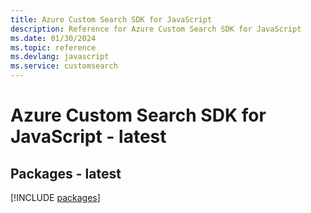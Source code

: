 ```yaml
---
title: Azure Custom Search SDK for JavaScript
description: Reference for Azure Custom Search SDK for JavaScript
ms.date: 01/30/2024
ms.topic: reference
ms.devlang: javascript
ms.service: customsearch
---
```

# Azure Custom Search SDK for JavaScript - latest
## Packages - latest
[!INCLUDE [packages](custom-search-index.md)]